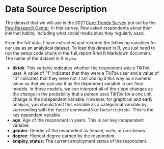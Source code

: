 # Data Source Description

The dataset that we will use is the 2021 [Core Trends Survey](https://www.pewresearch.org/internet/dataset/2021-core-trends-survey/) put out by the [Pew Research Center](https://www.pewresearch.org/). In this survey, Pew asked respondents about their internet habits, including what social media sites they regularly used. 

From the full data, I have extracted and recoded the following variables for our use as an analytical dataset. To load this dataset in R, you just need to run the setup code chunk in the full_report.Rmd R Markdown document. The name of the dataset in R is `pew`. 

* **tiktok**: This variable indicates whether the respondent was a TikTok user. A value of "1" indicates that they were a TikTok user and a value of "0" indicates that they were not. I am coding it this way as a numeric value so that we can use it as the dependent variable in our final models. In those models, we can interpret all of the slope changes as the change in the probability that a person uses TikTok for a one unit change in the independent variable. However, for graphical and early analysis, you should treat this variable as a categorical variable by surrounding with the `factor` command like `factor(tiktok)`. This is the key dependent variable.
* **age**: Age of the respondent in years. This is our key independent variable.
* **gender**: Gender of the respondent as female, male, or non-binary.
* **degree**: Highest degree earned by the respondent.
* **employ_status**: The current employment status of the respondent.

